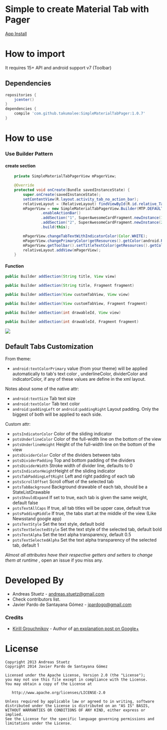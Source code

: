 # Simple to create Material Tab with Pager

[App Install](https://play.google.com/store/apps/details?id=com.github.takumalee.simplematerialpager)

# How to import

It requires 15+ API and android support v7 (Toolbar)

## Dependencies
```gradle
repositories {
	jcenter()
}
dependencies {
    compile 'com.github.takumalee:SimpleMaterialTabPager:1.0.7'
}
```

# How to use

### Use Builder Pattern
#### create section
```java
	private SimpleMaterialTabPagerView mPagerView;

	@Override
    protected void onCreate(Bundle savedInstanceState) {
        super.onCreate(savedInstanceState);
        setContentView(R.layout.activity_tab_no_action_bar);
        relativeLayout = (RelativeLayout) findViewById(R.id.relative_TabNoActionBarSample);
        mPagerView = new SimpleMaterialTabPagerView.Builder(MTP.DEFAULT)
                .enableActionBar()
                .addSection("1", SuperAwesomeCardFragment.newInstance(1))
                .addSection("2", SuperAwesomeCardFragment.newInstance(2))
                .build(this);

        mPagerView.changeTabTextWithIndicatorColor(Color.WHITE);
        mPagerView.changePrimaryColor(getResources().getColor(android.R.color.holo_blue_bright));
        mPagerView.getToolbar().setTitleTextColor(getResources().getColor(android.R.color.white));
        relativeLayout.addView(mPagerView);
    }
```

#### Function

```java
public Builder addSection(String title, View view)

public Builder addSection(String title, Fragment fragment)

public Builder addSection(View customTabView, View view)

public Builder addSection(View customTabView, Fragment fragment)

public Builder addSection(int drawableId, View view)

public Builder addSection(int drawableId, Fragment fragment)
``` 

![](http://i.imgur.com/C734q5F.png)


## Default Tabs Customization

From theme:

* `android:textColorPrimary` value (from your theme) will be applied automatically  to tab's text color , underlineColor, dividerColor and indicatorColor, if any of these values are define in the xml layout.

Notes about some of the native attr:

* `android:textSize` Tab text size
* `android:textColor` Tab text color
* `android:paddingLeft` or `android:paddingRight` Layout padding. Only the biggest of both will be applied to each side.


Custom attr:

 * `pstsIndicatorColor` Color of the sliding indicator
 * `pstsUnderlineColor` Color of the full-width line on the bottom of the view
 * `pstsUnderlineHeight` Height of the full-width line on the bottom of the view
 * `pstsDividerColor` Color of the dividers between tabs
 * `pstsDividerPadding` Top and bottom padding of the dividers
 * `pstsDividerWidth` Stroke width of divider line, defaults to 0
 * `pstsIndicatorHeight`Height of the sliding indicator
 * `pstsTabPaddingLeftRight` Left and right padding of each tab
 * `pstsScrollOffset` Scroll offset of the selected tab
 * `pstsTabBackground` Background drawable of each tab, should be a StateListDrawable
 * `pstsShouldExpand` If set to true, each tab is given the same weight, default false
 * `pstsTextAllCaps` If true, all tab titles will be upper case, default true
 * `pstsPaddingMiddle` If true, the tabs start at the middle of the view (Like Newsstand google app)
 * `pstsTextStyle` Set the text style, default bold
 * `pstsTextSelectedStyle` Set the text style of the selected tab, default bold
 * `pstsTextAlpha` Set the text alpha transparency, default 0.5
 * `pstsTextSelectedAlpha` Set the text alpha transparency of the selected tab, default 1

*Almost all attributes have their respective getters and setters to change them at runtime* , open an issue if you miss any.

# Developed By

 * Andreas Stuetz - <andreas.stuetz@gmail.com>
 * Check contributors list.
 * Javier Pardo de Santayana Gómez - <jpardogo@gmail.com>

### Credits

 * [Kirill Grouchnikov](https://plus.google.com/108761828584265913206/posts) - Author of [an explanation post on Google+](https://plus.google.com/108761828584265913206/posts/Cwk7joBV3AC)


# License

    Copyright 2013 Andreas Stuetz
    Copyright 2014 Javier Pardo de Santayana Gómez

    Licensed under the Apache License, Version 2.0 (the "License");
    you may not use this file except in compliance with the License.
    You may obtain a copy of the License at

       http://www.apache.org/licenses/LICENSE-2.0

    Unless required by applicable law or agreed to in writing, software
    distributed under the License is distributed on an "AS IS" BASIS,
    WITHOUT WARRANTIES OR CONDITIONS OF ANY KIND, either express or implied.
    See the License for the specific language governing permissions and
    limitations under the License.
